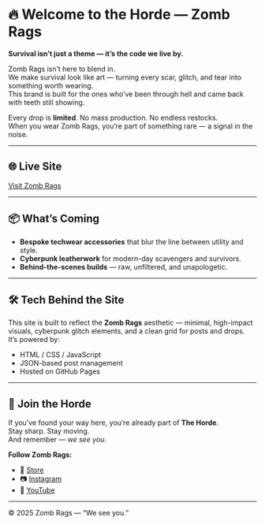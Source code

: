 # 🔥 Welcome to the Horde — Zomb Rags

**Survival isn’t just a theme — it’s the code we live by.**

Zomb Rags isn’t here to blend in.  
We make survival look like art — turning every scar, glitch, and tear into something worth wearing.  
This brand is built for the ones who’ve been through hell and came back with teeth still showing.

Every drop is **limited**. No mass production. No endless restocks.  
When you wear Zomb Rags, you’re part of something rare — a signal in the noise.

---

## 🌐 Live Site
[Visit Zomb Rags](https://zombrags.com)

---

## 📦 What’s Coming
- **Bespoke techwear accessories** that blur the line between utility and style.  
- **Cyberpunk leatherwork** for modern-day scavengers and survivors.  
- **Behind-the-scenes builds** — raw, unfiltered, and unapologetic.

---

## 🛠 Tech Behind the Site
This site is built to reflect the **Zomb Rags** aesthetic — minimal, high-impact visuals, cyberpunk glitch elements, and a clean grid for posts and drops.  
It’s powered by:
- HTML / CSS / JavaScript  
- JSON-based post management  
- Hosted on GitHub Pages  

---

## 🤝 Join the Horde
If you’ve found your way here, you’re already part of **The Horde**.  
Stay sharp. Stay moving.  
And remember — *we see you.*

**Follow Zomb Rags:**
- 🛒 [Store](https://www.zombrags.com/store)  
- 📷 [Instagram](https://www.instagram.com/zombrags)  
- 🎥 [YouTube](https://youtube.com/ZombRags)   

---

© 2025 Zomb Rags — “We see you.”
